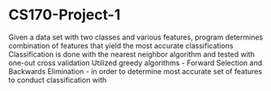 # CS170-Project-1

Given a data set with two classes and various features, program determines combination of features that yield the most accurate classifications
Classification is done with the nearest neighbor algorithm and tested with one-out cross validation 
Utilized greedy algorithms - Forward Selection and Backwards Elimination - in order to determine most accurate set of features to conduct classification with 
